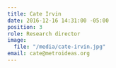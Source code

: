 ```yaml
---
title: Cate Irvin
date: 2016-12-16 14:31:00 -05:00
position: 3
role: Research director
image:
  file: "/media/cate-irvin.jpg"
email: cate@metroideas.org
---
```


